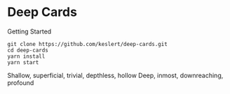 # Deep Cards

Getting Started
```
git clone https://github.com/keslert/deep-cards.git
cd deep-cards
yarn install
yarn start
```

Shallow, superficial, trivial, depthless, hollow
Deep, inmost, downreaching, profound